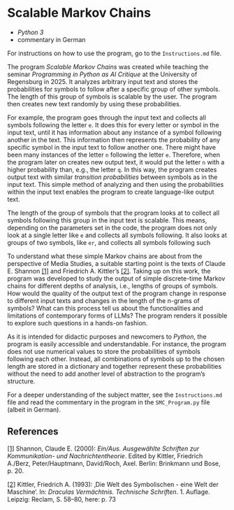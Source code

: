 # Scalable Markov Chains

- _Python 3_
- commentary in German

For instructions on how to use the program, go to the `Instructions.md` file.

The program _Scalable Markov Chains_ was created while teaching the seminar _Programming in Python as AI Critique_ at the University of Regensburg in 2025. It analyzes arbitrary input text and stores the probabilities for symbols to follow after a specific group of other symbols. The length of this group of symbols is scalable by the user. The program then creates new text randomly by using these probabilities.

For example, the program goes through the input text and collects all symbols following the letter `e`. It does this for every letter or symbol in the input text, until it has information about any instance of a symbol following another in the text. This information then represents the probability of any specific symbol in the input text to follow another one. There might have been many instances of the letter `n` following the letter `e`. Therefore, when the program later on creates new output text, it would put the letter `n` with a higher probability than, e.g., the letter `q`. In this way, the program creates output text with similar _transition probabilities_ between symbols as in the input text. This simple method of analyzing and then using the probabilities within the input text enables the program to create language-like output text.

The length of the group of symbols that the program looks at to collect all symbols following this group in the input text is scalable. This means, depending on the parameters set in the code, the program does not only look at a single letter like `e` and collects all symbols following. It also looks at groups of two symbols, like `er`, and collects all symbols following such 

To understand what these simple Markov chains are about from the perspective of Media Studies, a suitable starting point is the texts of Claude E. Shannon [[1]](#_ftn1) and Friedrich A. Kittler’s [[2]](#_ftn2). Taking up on this work, the program was developed to study the output of simple discrete-time Markov chains for different depths of analysis, i.e., lengths of groups of symbols. How would the quality of the output text of the program change in response to different input texts and changes in the length of the n-grams of symbols? What can this process tell us about the functionalities and limitations of contemporary forms of LLMs? The program renders it possible to explore such questions in a hands-on fashion.

As it is intended for didactic purposes and newcomers to _Python_, the program is easily accessible and understandable. For instance, the program does not use numerical values to store the probabilities of symbols following each other. Instead, all combinations of symbols up to the chosen length are stored in a dictionary and together represent these probabilities without the need to add another level of abstraction to the program’s structure.

For a deeper understanding of the subject matter, see the `Instructions.md` file and read the commentary in the program in the `SMC_Program.py` file (albeit in German).

## References

[[1]](#_ftnref1) Shannon, Claude E. (2000): _Ein/Aus. Ausgewählte Schriften zur Kommunikation- und Nachrichtentheorie_. Edited by Kittler, Friedrich A./Berz, Peter/Hauptmann, David/Roch, Axel. Berlin: Brinkmann und Bose, p. 20.

[[2]](#_ftnref2) Kittler, Friedrich A. (1993): ‚Die Welt des Symbolischen - eine Welt der Maschine‘. In: _Draculas Vermächtnis. Technische Schriften_. 1. Auflage. Leipzig: Reclam, S. 58–80, here: p. 73
